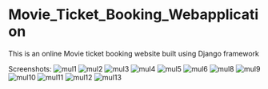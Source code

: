 # Movie_Ticket_Booking_Webapplication
This is an online Movie ticket booking website built using Django framework

Screenshots:
![mul1](https://user-images.githubusercontent.com/86340165/140076521-f84505f9-40a3-416e-96bd-8cf5e30950ce.PNG)
![mul2](https://user-images.githubusercontent.com/86340165/140076561-8176bd31-b23c-4c1c-9351-ea756628590e.PNG)
![mul3](https://user-images.githubusercontent.com/86340165/140076595-fff6fa5b-4b81-499b-940e-e5720ecbaf1d.PNG)
![mul4](https://user-images.githubusercontent.com/86340165/140076672-5241f451-56b9-480d-89c2-4be0220db6da.PNG)
![mul5](https://user-images.githubusercontent.com/86340165/140076720-b0386c9d-e08c-4f5f-b8aa-30e7eb9f2dee.PNG)
![mul6](https://user-images.githubusercontent.com/86340165/140076761-0a7bd5b2-e760-4157-9028-4d114479d6a6.PNG)
![mul8](https://user-images.githubusercontent.com/86340165/140076834-274c2776-8909-41f4-a358-73bc9c7bcf8a.PNG)
![mul9](https://user-images.githubusercontent.com/86340165/140076871-303b019b-6783-45c6-b7e5-143a970c8fc2.PNG)
![mul10](https://user-images.githubusercontent.com/86340165/140076908-27dd1d8d-c0d9-4498-9aa1-52dfaa81f1e2.PNG)
![mul11](https://user-images.githubusercontent.com/86340165/140076937-46f9733f-12b4-4c85-a280-eb34fd86753a.PNG)
![mul12](https://user-images.githubusercontent.com/86340165/140076974-f958346d-7e57-4959-8380-0adf90c33424.PNG)
![mul13](https://user-images.githubusercontent.com/86340165/140081002-2d902b9a-56a3-4bcd-b761-772bf907d113.PNG)



